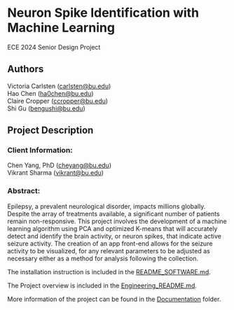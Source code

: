 # Neuron Spike Identification with Machine Learning

ECE 2024 Senior Design Project

## Authors
Victoria Carlsten (carlsten@bu.edu)\
Hao Chen (ha0chen@bu.edu)\
Claire Cropper (ccropper@bu.edu)\
Shi Gu (bengushi@bu.edu)

## Project Description 
### Client Information:
Chen Yang, PhD (cheyang@bu.edu)\
Vikrant Sharma (vikrant@bu.edu)

### Abstract:
Epilepsy, a prevalent neurological disorder, impacts millions globally. Despite the array of treatments available, a significant number of patients remain non-responsive. This project involves the development of a machine learning algorithm using PCA and optimized K-means that will accurately detect and identify the brain activity, or neuron spikes, that indicate active seizure activity. The creation of an app front-end allows for the seizure activity to be visualized, for any relevant parameters to be adjusted as necessary either as a method for analysis following the collection.

The installation instruction is included in the [README_SOFTWARE.md](Documentation/README_SOFTWARE.md).

The Project overview is included in the [Engineering_README.md](Documentation/Engineering_README.md).

More information of the project can be found in the [Documentation](Documentation) folder.
